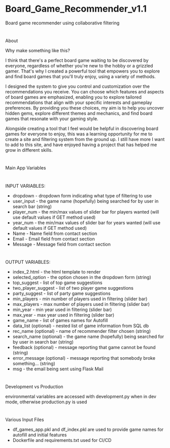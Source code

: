 # Board_Game_Recommender_v1.1
Board game recommender using collaborative filtering
# ###################################################
About

Why make something like this?

I think that there's a perfect board game waiting to be discovered by everyone, regardless of whether you're new to the hobby or a grizzled gamer. 
That's why I created a powerful tool that empowers you to explore and find board games that you'll truly enjoy, using a variety of methods.

I designed the system to give you control and customization over the recommendations you receive.
You can choose which features and aspects of board games are emphasized, enabling you to explore tailored recommendations that align with your specific interests and gameplay preferences.
By providing you these choices, my aim is to help you uncover hidden gems, explore different themes and mechanics, and find board games that resonate with your gaming style.

Alongside creating a tool that I feel would be helpful in discovering board games for everyone to enjoy, this was a learning opportunity for me to create a site and filtering system from the ground up.
I still have more I want to add to this site, and have enjoyed having a project that has helped me grow in different skills.
# #################################################

Main App Variables
# ###############################################
INPUT VARIABLES:
* dropdown - dropdown form indicating what type of filtering to use
* user_input - the game name (hopefully) being searched for by user in search bar (string)
* player_num - the min/max values of slider bar for players wanted (will use default values if GET method used)
* year_num - the min/max values of slider bar for years wanted (will use default values if GET method used)
* Name - Name field from contact section
* Email - Email field from contact section
* Message - Message field from contact section
# ###############################################
OUTPUT VARIABLES:
* index_2.html - the html template to render
* selected_option - the option chosen in the dropdown form (string)
* top_suggest - list of top game suggestions
* two_player_suggest - list of two player game suggestions
* party_suggest - list of party game suggestions
* min_players - min number of players used in filtering (slider bar)
* max_players - max number of players used in filtering (slider bar)
* min_year - min year used in filtering (slider bar)
* max_year - max year used in filtering (slider bar)
* game_name - list of games names for Autofill
* data_list (optional) - nested list of game information from SQL db
* rec_name (optional) - name of recommender filter chosen (string)
* search_name (optional) - the game name (hopefully) being searched for by user in search bar (string)
* feedback (optional) - message reporting that game cannot be found (string)
* error_message (optional) - message reporting that somebody broke something... (string)
* msg - the email being sent using Flask Mail
# ###############################################
Development vs Production

environmental variables are accessed with development.py when in dev mode, otherwise production.py is used 
# ###############################################
Various Input Files

* df_games_app.pkl and df_index.pkl are used to provide game names for autofill and initial features
* Dockerfile and requirements.txt used for CI/CD
